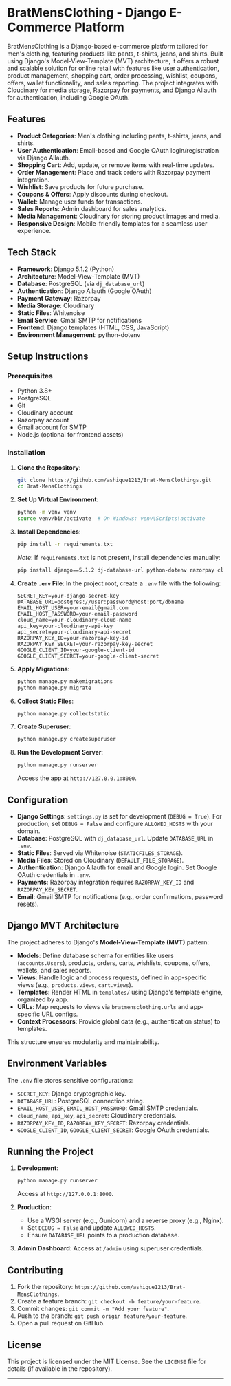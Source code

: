 # BratMensClothing - Django E-Commerce Platform

BratMensClothing is a Django-based e-commerce platform tailored for men's clothing, featuring products like pants, t-shirts, jeans, and shirts. Built using Django's Model-View-Template (MVT) architecture, it offers a robust and scalable solution for online retail with features like user authentication, product management, shopping cart, order processing, wishlist, coupons, offers, wallet functionality, and sales reporting. The project integrates with Cloudinary for media storage, Razorpay for payments, and Django Allauth for authentication, including Google OAuth.

## Features
- **Product Categories**: Men's clothing including pants, t-shirts, jeans, and shirts.
- **User Authentication**: Email-based and Google OAuth login/registration via Django Allauth.
- **Shopping Cart**: Add, update, or remove items with real-time updates.
- **Order Management**: Place and track orders with Razorpay payment integration.
- **Wishlist**: Save products for future purchase.
- **Coupons & Offers**: Apply discounts during checkout.
- **Wallet**: Manage user funds for transactions.
- **Sales Reports**: Admin dashboard for sales analytics.
- **Media Management**: Cloudinary for storing product images and media.
- **Responsive Design**: Mobile-friendly templates for a seamless user experience.

## Tech Stack
- **Framework**: Django 5.1.2 (Python)
- **Architecture**: Model-View-Template (MVT)
- **Database**: PostgreSQL (via `dj_database_url`)
- **Authentication**: Django Allauth (Google OAuth)
- **Payment Gateway**: Razorpay
- **Media Storage**: Cloudinary
- **Static Files**: Whitenoise
- **Email Service**: Gmail SMTP for notifications
- **Frontend**: Django templates (HTML, CSS, JavaScript)
- **Environment Management**: python-dotenv

## Setup Instructions
### Prerequisites
- Python 3.8+
- PostgreSQL
- Git
- Cloudinary account
- Razorpay account
- Gmail account for SMTP
- Node.js (optional for frontend assets)

### Installation
1. **Clone the Repository**:
   ```bash
   git clone https://github.com/ashique1213/Brat-MensClothings.git
   cd Brat-MensClothings
   ```

2. **Set Up Virtual Environment**:
   ```bash
   python -m venv venv
   source venv/bin/activate  # On Windows: venv\Scripts\activate
   ```

3. **Install Dependencies**:
   ```bash
   pip install -r requirements.txt
   ```
   *Note*: If `requirements.txt` is not present, install dependencies manually:
   ```bash
   pip install django==5.1.2 dj-database-url python-dotenv razorpay cloudinary django-allauth whitenoise
   ```

4. **Create `.env` File**:
   In the project root, create a `.env` file with the following:
   ```env
   SECRET_KEY=your-django-secret-key
   DATABASE_URL=postgres://user:password@host:port/dbname
   EMAIL_HOST_USER=your-email@gmail.com
   EMAIL_HOST_PASSWORD=your-email-password
   cloud_name=your-cloudinary-cloud-name
   api_key=your-cloudinary-api-key
   api_secret=your-cloudinary-api-secret
   RAZORPAY_KEY_ID=your-razorpay-key-id
   RAZORPAY_KEY_SECRET=your-razorpay-key-secret
   GOOGLE_CLIENT_ID=your-google-client-id
   GOOGLE_CLIENT_SECRET=your-google-client-secret
   ```

5. **Apply Migrations**:
   ```bash
   python manage.py makemigrations
   python manage.py migrate
   ```

6. **Collect Static Files**:
   ```bash
   python manage.py collectstatic
   ```

7. **Create Superuser**:
   ```bash
   python manage.py createsuperuser
   ```

8. **Run the Development Server**:
   ```bash
   python manage.py runserver
   ```
   Access the app at `http://127.0.0.1:8000`.

## Configuration
- **Django Settings**: `settings.py` is set for development (`DEBUG = True`). For production, set `DEBUG = False` and configure `ALLOWED_HOSTS` with your domain.
- **Database**: PostgreSQL with `dj_database_url`. Update `DATABASE_URL` in `.env`.
- **Static Files**: Served via Whitenoise (`STATICFILES_STORAGE`).
- **Media Files**: Stored on Cloudinary (`DEFAULT_FILE_STORAGE`).
- **Authentication**: Django Allauth for email and Google login. Set Google OAuth credentials in `.env`.
- **Payments**: Razorpay integration requires `RAZORPAY_KEY_ID` and `RAZORPAY_KEY_SECRET`.
- **Email**: Gmail SMTP for notifications (e.g., order confirmations, password resets).

## Django MVT Architecture
The project adheres to Django's **Model-View-Template (MVT)** pattern:
- **Models**: Define database schema for entities like users (`accounts.Users`), products, orders, carts, wishlists, coupons, offers, wallets, and sales reports.
- **Views**: Handle logic and process requests, defined in app-specific views (e.g., `products.views`, `cart.views`).
- **Templates**: Render HTML in `templates/` using Django's template engine, organized by app.
- **URLs**: Map requests to views via `bratmensclothing.urls` and app-specific URL configs.
- **Context Processors**: Provide global data (e.g., authentication status) to templates.

This structure ensures modularity and maintainability.

## Environment Variables
The `.env` file stores sensitive configurations:
- `SECRET_KEY`: Django cryptographic key.
- `DATABASE_URL`: PostgreSQL connection string.
- `EMAIL_HOST_USER`, `EMAIL_HOST_PASSWORD`: Gmail SMTP credentials.
- `cloud_name`, `api_key`, `api_secret`: Cloudinary credentials.
- `RAZORPAY_KEY_ID`, `RAZORPAY_KEY_SECRET`: Razorpay credentials.
- `GOOGLE_CLIENT_ID`, `GOOGLE_CLIENT_SECRET`: Google OAuth credentials.

## Running the Project
1. **Development**:
   ```bash
   python manage.py runserver
   ```
   Access at `http://127.0.0.1:8000`.

2. **Production**:
   - Use a WSGI server (e.g., Gunicorn) and a reverse proxy (e.g., Nginx).
   - Set `DEBUG = False` and update `ALLOWED_HOSTS`.
   - Ensure `DATABASE_URL` points to a production database.

3. **Admin Dashboard**:
   Access at `/admin` using superuser credentials.

## Contributing
1. Fork the repository: `https://github.com/ashique1213/Brat-MensClothings`.
2. Create a feature branch: `git checkout -b feature/your-feature`.
3. Commit changes: `git commit -m "Add your feature"`.
4. Push to the branch: `git push origin feature/your-feature`.
5. Open a pull request on GitHub.

## License
This project is licensed under the MIT License. See the `LICENSE` file for details (if available in the repository).

---
